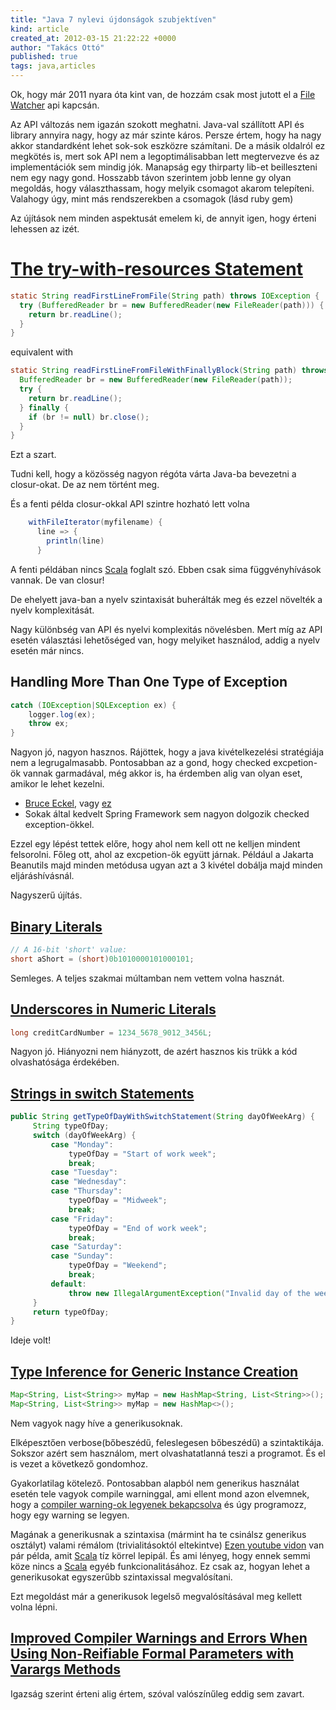 ```yaml
---
title: "Java 7 nylevi újdonságok szubjektíven"
kind: article
created_at: 2012-03-15 21:22:22 +0000
author: "Takács Ottó"
published: true
tags: java,articles
---
```

Ok, hogy már 2011 nyara óta kint van, de hozzám csak most jutott el a [File  Watcher](http://docs.oracle.com/javase/tutorial/essential/io/notification.html) api kapcsán.

Az API változás nem igazán szokott meghatni. Java-val szállított API és library annyira nagy, hogy az már szinte káros. Persze értem, hogy ha nagy akkor standardként lehet sok-sok eszközre számítani. De a másik oldalról ez megkötés is, mert sok API nem a legoptimálisabban lett megtervezve és az implementációk sem mindig jók. Manapság egy thirparty lib-et beilleszteni nem egy nagy gond. Hosszabb távon szerintem jobb lenne gy olyan megoldás, hogy választhassam, hogy melyik csomagot akarom telepíteni. Valahogy úgy, mint más rendszerekben a csomagok (lásd ruby gem)


Az újítások nem minden aspektusát emelem ki, de annyit igen, hogy érteni lehessen az izét.



[The try-with-resources Statement](http://docs.oracle.com/javase/7/docs/technotes/guides/language/try-with-resources.html)
=======

~~~java
static String readFirstLineFromFile(String path) throws IOException {
  try (BufferedReader br = new BufferedReader(new FileReader(path))) {
    return br.readLine();
  }
}
~~~

equivalent with

~~~java
static String readFirstLineFromFileWithFinallyBlock(String path) throws IOException {
  BufferedReader br = new BufferedReader(new FileReader(path));
  try {
    return br.readLine();
  } finally {
    if (br != null) br.close();
  }
}
~~~

Ezt a szart. 

Tudni kell, hogy a közösség nagyon régóta várta Java-ba bevezetni a closur-okat. De az nem történt meg. 

És a fenti példa closur-okkal API szintre hozható lett volna

~~~scala
    withFileIterator(myfilename) {
      line => {
        println(line)
      }
~~~

A fenti példában nincs [Scala](http://www.scala-lang.org/) foglalt szó. Ebben csak sima függvényhívások vannak. De van closur!

De ehelyett java-ban a nyelv szintaxisát buherálták meg és ezzel növelték a nyelv komplexitását. 

Nagy különbség van API és nyelvi komplexitás növelésben. Mert míg az API esetén választási lehetőséged van, hogy melyiket használod, addig a nyelv esetén már nincs.


Handling More Than One Type of Exception
-----------------

~~~java
catch (IOException|SQLException ex) {
    logger.log(ex);
    throw ex;
}
~~~

Nagyon jó, nagyon hasznos. Rájöttek, hogy a java kivételkezelési stratégiája nem a legrugalmasabb. Pontosabban az a gond, hogy checked excpetion-ök vannak garmadával, még akkor is, ha érdemben alig van olyan eset, amikor le lehet kezelni.

- [Bruce Eckel](http://www.artima.com/intv/handcuffs.html), vagy [ez](http://www.mindview.net/Etc/Discussions/CheckedExceptions)
- Sokak által kedvelt Spring Framework sem nagyon dolgozik checked exception-ökkel.

Ezzel egy lépést tettek előre, hogy ahol nem kell ott ne kelljen mindent felsorolni. Főleg ott, ahol az excpetion-ök együtt járnak. 
Például a Jakarta Beanutils majd minden metódusa ugyan azt a 3 kivétel dobálja majd minden eljáráshívásnál. 

Nagyszerű újítás.

[Binary Literals](http://docs.oracle.com/javase/7/docs/technotes/guides/language/binary-literals.html)
-----------

~~~java
// A 16-bit 'short' value:
short aShort = (short)0b1010000101000101;
~~~

Semleges. A teljes szakmai múltamban nem vettem volna hasznát.

[Underscores in Numeric Literals](http://docs.oracle.com/javase/7/docs/technotes/guides/language/underscores-literals.html)
-------------------

~~~java
long creditCardNumber = 1234_5678_9012_3456L;
~~~

Nagyon jó. Hiányozni nem hiányzott, de azért hasznos kis trükk a kód olvashatósága érdekében. 


[Strings in switch Statements](http://docs.oracle.com/javase/7/docs/technotes/guides/language/strings-switch.html)
------------

~~~java
public String getTypeOfDayWithSwitchStatement(String dayOfWeekArg) {
     String typeOfDay;
     switch (dayOfWeekArg) {
         case "Monday":
             typeOfDay = "Start of work week";
             break;
         case "Tuesday":
         case "Wednesday":
         case "Thursday":
             typeOfDay = "Midweek";
             break;
         case "Friday":
             typeOfDay = "End of work week";
             break;
         case "Saturday":
         case "Sunday":
             typeOfDay = "Weekend";
             break;
         default:
             throw new IllegalArgumentException("Invalid day of the week: " + dayOfWeekArg);
     }
     return typeOfDay;
}
~~~

Ideje volt!

[Type Inference for Generic Instance Creation](http://docs.oracle.com/javase/7/docs/technotes/guides/language/type-inference-generic-instance-creation.html)
--------------

~~~java
Map<String, List<String>> myMap = new HashMap<String, List<String>>();
Map<String, List<String>> myMap = new HashMap<>();
~~~

Nem vagyok nagy híve a generikusoknak.

Elképesztően verbose(bőbeszédű, feleslegesen bőbeszédű) a szintaktikája. Sokszor azért sem használom, mert olvashatatlanná teszi a programot. És el is  vezet a következő gondomhoz.

Gyakorlatilag kötelező. Pontosabban alapból nem generikus használat esetén tele vagyok compile warninggal, ami ellent mond azon elvemnek, hogy a [compiler warning-ok legyenek bekapcsolva](<%=item_by_id('/chapter-9-finding-fault-debugging-what-do-when-things-go-wrong/').path %>) és úgy programozz, hogy egy warning se legyen.

Magának a generikusnak a szintaxisa (mármint ha te csinálsz generikus osztályt) valami rémálom (trivialitásoktól eltekintve)
[Ezen  youtube vidon](http://www.youtube.com/watch?feature=player_embedded&v=V1vQf4qyMXg) van pár példa, amit [Scala](http://www.scala-lang.org/) tíz körrel lepipál. És ami lényeg, hogy ennek semmi köze nincs a [Scala](http://www.scala-lang.org/) egyéb funkcionalitásához. Ez csak az, hogyan lehet a generikusokat egyszerűbb szintaxissal megvalósítani.

Ezt megoldást már a generikusok legelső megvalósításával meg kellett volna lépni. 

[Improved Compiler Warnings and Errors When Using Non-Reifiable Formal Parameters with Varargs Methods](http://docs.oracle.com/javase/7/docs/technotes/guides/language/non-reifiable-varargs.html)
------

Igazság szerint érteni alig értem, szóval valószínűleg eddig sem zavart.

